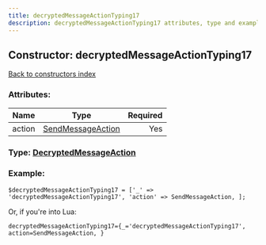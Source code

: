 ```yaml
---
title: decryptedMessageActionTyping17
description: decryptedMessageActionTyping17 attributes, type and example
---
```

## Constructor: decryptedMessageActionTyping17  
[Back to constructors index](index.md)



### Attributes:

| Name     |    Type       | Required |
|----------|:-------------:|---------:|
|action|[SendMessageAction](../types/SendMessageAction.md) | Yes|



### Type: [DecryptedMessageAction](../types/DecryptedMessageAction.md)


### Example:

```
$decryptedMessageActionTyping17 = ['_' => 'decryptedMessageActionTyping17', 'action' => SendMessageAction, ];
```  

Or, if you're into Lua:  


```
decryptedMessageActionTyping17={_='decryptedMessageActionTyping17', action=SendMessageAction, }

```


